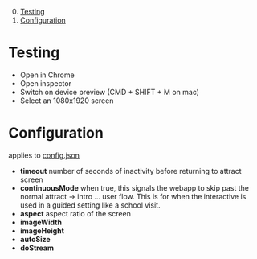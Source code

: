 0. [Testing](#testing)
0. [Configuration](#configuration)

# Testing
* Open in Chrome
* Open inspector
* Switch on device preview (CMD + SHIFT + M on mac)
* Select an 1080x1920 screen

# Configuration
applies to [config.json]()

* **timeout** number of seconds of inactivity before returning to attract screen
* **continuousMode** when true, this signals the webapp to skip past the normal attract -> intro ... user flow. This is for when the interactive is used in a guided setting like a school visit.
* **aspect** aspect ratio of the screen
* **imageWidth**
* **imageHeight**
* **autoSize**
* **doStream**
